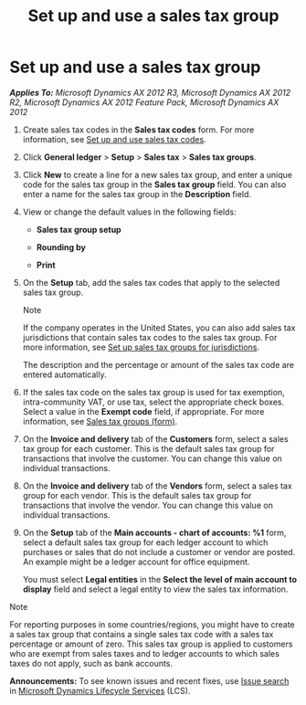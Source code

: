 ﻿---
title: Set up and use a sales tax group
TOCTitle: Set up and use a sales tax group
ms:assetid: 6e26615e-d473-4d7d-a9db-2c706d9a681f
ms:mtpsurl: https://technet.microsoft.com/en-us/library/Aa571215(v=AX.60)
ms:contentKeyID: 36058035
ms.date: 04/18/2014
mtps_version: v=AX.60
---

# Set up and use a sales tax group 


_**Applies To:** Microsoft Dynamics AX 2012 R3, Microsoft Dynamics AX 2012 R2, Microsoft Dynamics AX 2012 Feature Pack, Microsoft Dynamics AX 2012_

1.  Create sales tax codes in the **Sales tax codes** form. For more information, see [Set up and use sales tax codes](set-up-and-use-sales-tax-codes.md).

2.  Click **General ledger** \> **Setup** \> **Sales tax** \> **Sales tax groups**.

3.  Click **New** to create a line for a new sales tax group, and enter a unique code for the sales tax group in the **Sales tax group** field. You can also enter a name for the sales tax group in the **Description** field.

4.  View or change the default values in the following fields:
    
      - **Sales tax group setup**
    
      - **Rounding by**
    
      - **Print**

5.  On the **Setup** tab, add the sales tax codes that apply to the selected sales tax group.
    

    > [!NOTE]
    > <P>If the company operates in the United States, you can also add sales tax jurisdictions that contain sales tax codes to the sales tax group. For more information, see <A href="set-up-sales-tax-groups-for-jurisdictions.md">Set up sales tax groups for jurisdictions</A>.</P>

    
    The description and the percentage or amount of the sales tax code are entered automatically.

6.  If the sales tax code on the sales tax group is used for tax exemption, intra-community VAT, or use tax, select the appropriate check boxes. Select a value in the **Exempt code** field, if appropriate. For more information, see [Sales tax groups (form)](https://technet.microsoft.com/en-us/library/aa498345\(v=ax.60\)).

7.  On the **Invoice and delivery** tab of the **Customers** form, select a sales tax group for each customer. This is the default sales tax group for transactions that involve the customer. You can change this value on individual transactions.

8.  On the **Invoice and delivery** tab of the **Vendors** form, select a sales tax group for each vendor. This is the default sales tax group for transactions that involve the vendor. You can change this value on individual transactions.

9.  On the **Setup** tab of the **Main accounts - chart of accounts: %1** form, select a default sales tax group for each ledger account to which purchases or sales that do not include a customer or vendor are posted. An example might be a ledger account for office equipment.
    
    You must select **Legal entities** in the **Select the level of main account to display** field and select a legal entity to view the sales tax information.


> [!NOTE]
> <P>For reporting purposes in some countries/regions, you might have to create a sales tax group that contains a single sales tax code with a sales tax percentage or amount of zero. This sales tax group is applied to customers who are exempt from sales taxes and to ledger accounts to which sales taxes do not apply, such as bank accounts.</P>


  
**Announcements:** To see known issues and recent fixes, use [Issue search](http://go.microsoft.com/fwlink/?linkid=389258) in [Microsoft Dynamics Lifecycle Services](http://go.microsoft.com/fwlink/?linkid=306505) (LCS).

